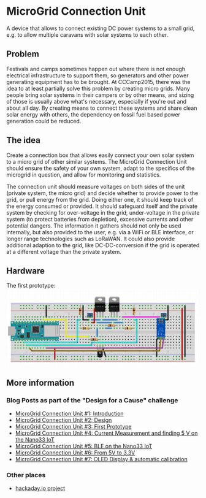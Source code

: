 # MicroGrid Connection Unit
A device that allows to connect existing DC power systems to a small grid, e.g. to allow multiple caravans with solar systems to each other.

## Problem
Festivals and camps sometimes happen out where there is not enough electrical infrastructure to support them, so generators and other power generating equipment has to be brought. At CCCamp2015, there was the idea to at least partially solve this problem by creating micro grids. Many people bring solar systems in their campers or by other means, and sizing of those is usually above what's necessary, especially if you're out and about all day. By creating means to connect these systems and share clean solar energy with others, the dependency on fossil fuel based power generation could be reduced.

## The idea
Create a connection box that allows easily connect your own solar system to a micro grid of other similar systems. The MicroGrid Connection Unit should ensure the safety of your own system, adapt to the specifics of the microgrid in question, and allow for monitoring and statistics.

The connection unit should measure voltages on both sides of the unit (private system, the micro grid) and decide whether to provide power to the grid, or pull energy from the grid. Doing either one, it should keep track of the energy consumed or provided. It should safeguard itself and the private system by checking for over-voltage in the grid, under-voltage in the private system (to protect batteries from depletion), excessive currents and other potential dangers. The information it gathers should not only be used internally, but also provided to the user, e.g. via a WiFi or BLE interface, or longer range technologies such as LoRaWAN. It could also provide additional adaption to the grid, like DC-DC-conversion if the grid is operated at a different voltage than the private system.

## Hardware
The first prototype:
![Breadboard design](./images/breadboard.png)

## More information
### Blog Posts as part of the "Design for a Cause" challenge
* [MicroGrid Connection Unit #1: Introduction](https://www.element14.com/community/community/design-challenges/design-for-a-cause-2021/blog/2021/04/19/microgrid-connection-unit-1-introduction)
* [MicroGrid Connection Unit #2: Design](https://www.element14.com/community/community/design-challenges/design-for-a-cause-2021/blog/2021/04/29/microgrid-connection-unit-2-design)
* [MicroGrid Connection Unit #3: First Prototype](https://www.element14.com/community/community/design-challenges/design-for-a-cause-2021/blog/2021/05/09/microgrid-connection-unit-3-first-prototype)
* [MicroGrid Connection Unit #4: Current Measurement and finding 5 V on the Nano33 IoT](https://www.element14.com/community/community/design-challenges/design-for-a-cause-2021/blog/2021/05/11/microgrid-connection-unit-4-current-measurement-and-finding-5-v-on-the-nano33-iot)
* [MicroGrid Connection Unit #5: BLE on the Nano33 IoT](https://www.element14.com/community/community/design-challenges/design-for-a-cause-2021/blog/2021/05/19/microgrid-connection-unit-5-ble-on-the-nano33-iot)
* [MicroGrid Connection Unit #6: From 5V to 3.3V](https://www.element14.com/community/community/design-challenges/design-for-a-cause-2021/blog/2021/05/25/microgrid-connection-unit-6-from-5v-to-33v)
* [MicroGrid Connection Unit #7: OLED Display & automatic calibration](https://www.element14.com/community/community/design-challenges/design-for-a-cause-2021/blog/2021/05/27/microgrid-connection-unit-7-oled-display-automatic-calibration)

### Other places
* [hackaday.io project](https://hackaday.io/project/179713-microgrid-connection-unit)
